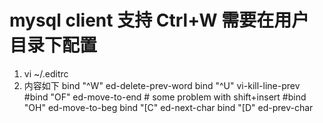 # mysql client 支持 Ctrl+W  需要在用户目录下配置
1. vi ~/.editrc
2. 内容如下
bind "^W" ed-delete-prev-word
bind "^U" vi-kill-line-prev
#bind "OF" ed-move-to-end # some problem with shift+insert
#bind "OH" ed-move-to-beg
bind "[C" ed-next-char
bind "[D" ed-prev-char
